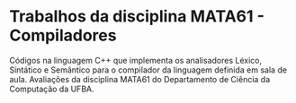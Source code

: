 # Trabalhos da disciplina MATA61 - Compiladores
Códigos na linguagem C++ que implementa os analisadores Léxico, Sintático e Semântico para o compilador da linguagem definida em sala de aula. Avaliações da disciplina MATA61 do Departamento de Ciência da Computação da UFBA.
